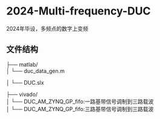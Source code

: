 # 2024-Multi-frequency-DUC

2024年毕设，多频点的数字上变频

## 文件结构

├── matlab/  
│ └── duc_data_gen.m

│ └── DUC.slx

├── vivado/  
│ └── DUC_AM_ZYNQ_GP_fifo:一路基带信号调制到三路载波  
│ └── DUC_AM_ZYNQ_GP_fifo:三路基带信号调制到三路载波
